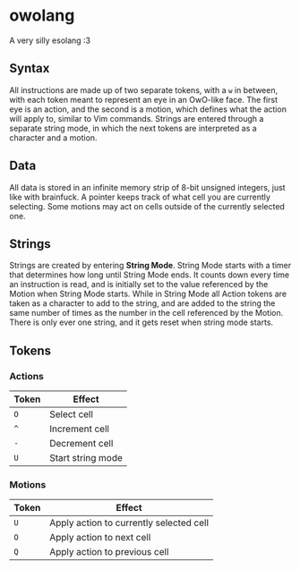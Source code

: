 # owolang
A very silly esolang :3

## Syntax
All instructions are made up of two separate tokens, with a `w` in between, with each token meant to represent an eye in an OwO-like face. The first eye is an action, and the second is a motion, which defines what the action will apply to, similar to Vim commands. Strings are entered through a separate string mode, in which the next tokens are interpreted as a character and a motion.

## Data
All data is stored in an infinite memory strip of 8-bit unsigned integers, just like with brainfuck. A pointer keeps track of what cell you are currently selecting. Some motions may act on cells outside of the currently selected one.

## Strings
Strings are created by entering **String Mode**. String Mode starts with a timer that determines how long until String Mode ends. It counts down every time an instruction is read, and is initially set to the value referenced by the Motion when String Mode starts. While in String Mode all Action tokens are taken as a character to add to the string, and are added to the string the same number of times as the number in the cell referenced by the Motion. There is only ever one string, and it gets reset when string mode starts.

## Tokens
### Actions
| Token | Effect                                  |
|-------|-----------------------------------------|
| `O`   | Select cell |
| `^`   | Increment cell |
| `-`   | Decrement cell |
| `U`   | Start string mode |

### Motions
| Token | Effect                                  |
|-------|-----------------------------------------|
| `U`   | Apply action to currently selected cell |
| `O`   | Apply action to next cell |
| `Q`   | Apply action to previous cell |